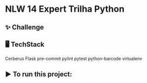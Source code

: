 # NLW 14 Expert Trilha Python

## ✨ Challenge

## 🖥 TechStack
Cerberus
Flask
pre-commit
pylint
pytest
python-barcode
virtualenv

## ▶️ To run this project:
